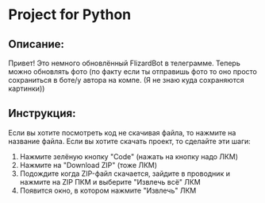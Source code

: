 # Project for Python
## Описание:
Привет! Это немного обновлённый FlizardBot в телеграмме. Теперь можно обновлять фото (по факту если ты отправишь фото то оно просто сохраниться в боте/у автора на компе. (Я не знаю куда сохраняются картинки))
## Инструкция:
Если вы хотите посмотреть код не скачивая файла, то нажмите на название файла. Если вы хотите скачать проект, то сделайте эти шаги:
1. Нажмите зелёную кнопку "Code" (нажать на кнопку надо ЛКМ)
2. Нажмите на "Download ZIP" (тоже ЛКМ)
3. Подождите когда ZIP-файл скачается, зайдите в проводник и нажмите на ZIP ПКМ и выберите "Извлечь всё" ЛКМ
4. Появится окно, в котором нажмите "Извлечь" ЛКМ
